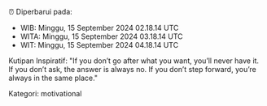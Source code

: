 ⏰ Diperbarui pada:
- WIB: Minggu, 15 September 2024 02.18.14 UTC
- WITA: Minggu, 15 September 2024 03.18.14 UTC
- WIT: Minggu, 15 September 2024 04.18.14 UTC

Kutipan Inspiratif:
"If you don’t go after what you want, you’ll never have it. If you don’t ask, the answer is always no. If you don’t step forward, you’re always in the same place."


Kategori: motivational

